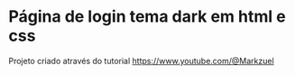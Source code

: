 # Página de login tema dark em html e css
Projeto criado através do tutorial https://www.youtube.com/@Markzuel
